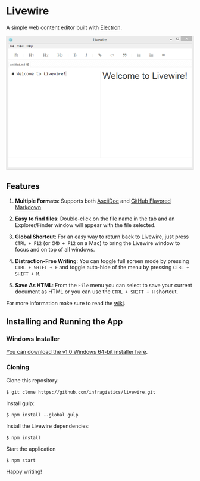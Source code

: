 ﻿# Livewire

A simple web content editor built with [Electron](electron.atom.io).

![Livewire](screenshot.png)

## Features
1. **Multiple Formats**: Supports both [AsciiDoc](http://www.methods.co.nz/asciidoc/) and [GitHub Flavored Markdown](https://help.github.com/articles/github-flavored-markdown/)

2. **Easy to find files**: Double-click on the file name in the tab and an Explorer/Finder window will appear with the file selected.

3. **Global Shortcut**: For an easy way to return back to Livewire, just press `CTRL + F12` (or `CMD + F12` on a Mac) to bring the Livewire window to focus and on top of all windows. 

4. **Distraction-Free Writing**: You can toggle full screen mode by pressing `CTRL + SHIFT + F` and toggle auto-hide of the menu by pressing `CTRL + SHIFT + M`.

5. **Save As HTML**: From the `File` menu you can select to save your current document as HTML or you can use the `CTRL + SHIFT + H` shortcut.

For more information make sure to read the [wiki](https://github.com/craigshoemaker/livewire/wiki).

## Installing and Running the App

### Windows Installer

[You can download the v1.0 Windows 64-bit installer here](http://download.infragistics.com/users/livewire/Livewire-1.0-win-64.exe).

### Cloning 

Clone this repository:

    $ git clone https://github.com/infragistics/livewire.git
    
Install gulp:

    $ npm install --global gulp
    
Install the Livewire dependencies:

    $ npm install
    
Start the application
    
    $ npm start
    
Happy writing!
